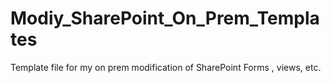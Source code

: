 # Modiy_SharePoint_On_Prem_Templates
Template file for my on prem modification of SharePoint Forms , views, etc.
